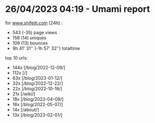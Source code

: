 # 26/04/2023 04:19 - Umami report
for www.shifeiti.com [24h] :

 - 543 (-35) page views
 - 158 (14) uniques
 - 106 (13) bounces
 - 9h 41' 31'' (-1h 57' 32'') totaltime


top 10 urls:
 - 144x [/blog/2022-12-09/]
 - 112x [/]
 - 63x [/blog/2023-01-12/]
 - 32x [/blog/2022-12-22/]
 - 22x [/blog/2022-10-18/]
 - 21x [/wiki/]
 - 18x [/blog/2023-04-09/]
 - 16x [/blog/2022-05-07/]
 - 14x [/about/]
 - 13x [/blog/2023-02-01/]


